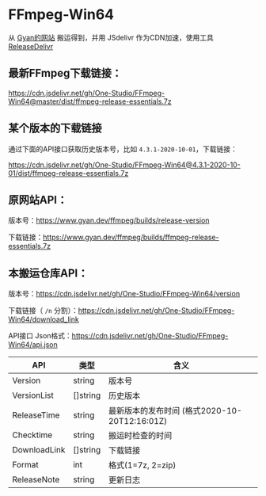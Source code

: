 # FFmpeg-Win64

从 [Gyan的网站](https://www.gyan.dev/ffmpeg/builds/) 搬运得到，并用 JSdelivr 作为CDN加速，使用工具 [ReleaseDelivr](https://github.com/One-Studio/ReleaseDelivr)

## 最新FFmpeg下载链接：
https://cdn.jsdelivr.net/gh/One-Studio/FFmpeg-Win64@master/dist/ffmpeg-release-essentials.7z

## 某个版本的下载链接
通过下面的API接口获取历史版本号，比如 `4.3.1-2020-10-01`，下载链接：

https://cdn.jsdelivr.net/gh/One-Studio/FFmpeg-Win64@4.3.1-2020-10-01/dist/ffmpeg-release-essentials.7z

## 原网站API：
版本号：https://www.gyan.dev/ffmpeg/builds/release-version

下载链接：https://www.gyan.dev/ffmpeg/builds/ffmpeg-release-essentials.7z

## 本搬运仓库API：
版本号：https://cdn.jsdelivr.net/gh/One-Studio/FFmpeg-Win64/version

下载链接（ `/n` 分割）：https://cdn.jsdelivr.net/gh/One-Studio/FFmpeg-Win64/download_link

API接口 Json格式：https://cdn.jsdelivr.net/gh/One-Studio/FFmpeg-Win64/api.json

| API          | 类型     | 含义                                          |
| ------------ | -------- | --------------------------------------------- |
| Version      | string   | 版本号                                        |
| VersionList  | []string | 历史版本                                      |
| ReleaseTime  | string   | 最新版本的发布时间 (格式2020-10-20T12:16:01Z) |
| Checktime    | string   | 搬运时检查的时间                              |
| DownloadLink | []string | 下载链接                                      |
| Format       | int      | 格式(1=7z, 2=zip)                             |
| ReleaseNote  | string   | 更新日志                                      |
